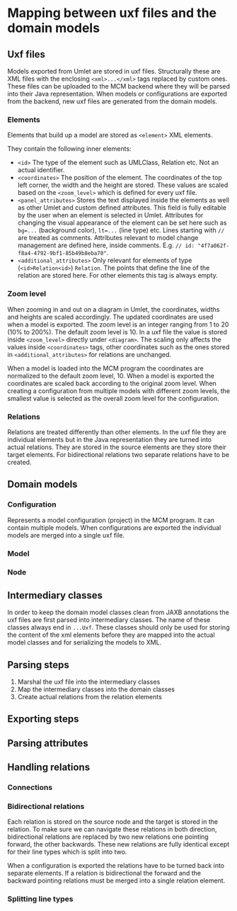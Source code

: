 # Mapping between uxf files and the domain models

## Uxf files

Models exported from Umlet are stored in uxf files.
Structurally these are XML files with the enclosing `<xml>...</xml>` tags replaced by custom ones.
These files can be uploaded to the MCM backend where they will be parsed into their Java representation.
When models or configurations are exported from the backend, new uxf files are generated from the domain models.

### Elements

Elements that build up a model are stored as `<element>` XML elements.

They contain the following inner elements:

- `<id>` The type of the element such as UMLClass, Relation etc. Not an actual identifier.
- `<coordinates>` The position of the element. The coordinates of the top left corner,
  the width and the height are stored. These values are scaled based on the `<zoom_level>` which is defined for every uxf
  file.
- `<panel_attributes>` Stores the text displayed inside the elements as well as other Umlet and custom defined attributes.
  This field is fully editable by the user when an element is selected in Umlet. Attributes for changing the visual appearance
  of the element can be set here such as `bg=...` (background color), `lt=...` (line type) etc. Lines starting with `//`
  are treated as comments. Attributes relevant to model change management are defined here, inside comments.
  E.g. `// id: "4f7a062f-f8a4-4792-9bf1-85b49b8eba70"`.
- `<additional_attributes>` Only relevant for elements of type (`<id>Relation<id>`) `Relation`. The points that define the line of the relation
  are stored here. For other elements this tag is always empty.

### Zoom level

When zooming in and out on a diagram in Umlet, the coordinates, widths and heights are scaled accordingly. The updated
coordinates are used when a model is exported. The zoom level is an integer ranging from 1 to 20 (10% to 200%). The default
zoom level is 10. In a uxf file the value is stored inside `<zoom_level>` directly under `<diagram>`. The scaling only
affects the values inside `<coordinates>` tags, other coordinates such as the ones stored in `<additional_attributes>`
for relations are unchanged.

When a model is loaded into the MCM program the coordinates are normalized to the default zoom level, 10. When a model
is exported the coordinates are scaled back according to the original zoom level. When creating a configuration from
multiple models with different zoom levels, the smallest value is selected as the overall zoom level for the configuration.

### Relations

Relations are treated differently than other elements. In the uxf file they are individual elements but in the Java
representation they are turned into actual relations. They are stored in the source elements are they store their target
elements. For bidirectional relations two separate relations have to be created.

## Domain models

### Configuration

Represents a model configuration (project) in the MCM program. It can contain multiple models. When configurations
are exported the individual models are merged into a single uxf file.

### Model

### Node

## Intermediary classes

In order to keep the domain model classes clean from JAXB annotations the uxf files are first parsed into
intermediary classes. The name of these classes always end in `...Uxf`. These classes should only be used
for storing the content of the xml elements before they are mapped into the actual model classes and for
serializing the models to XML.

## Parsing steps

1. Marshal the uxf file into the intermediary classes
2. Map the intermediary classes into the domain classes
3. Create actual relations from the relation elements

## Exporting steps

## Parsing attributes

## Handling relations

### Connections

### Bidirectional relations

Each relation is stored on the source node and the target is stored in the relation. To make sure we can
navigate these relations in both direction, bidirectional relations are replaced by two new relations one pointing
forward, the other backwards. These new relations are fully identical except for their line types which is split into
two.

When a configuration is exported the relations have to be turned back into separate elements. If a relation is bidirectional
the forward and the backward pointing relations must be merged into a single relation element.

### Splitting line types